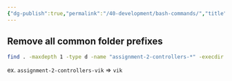 ```yaml
---
{"dg-publish":true,"permalink":"/40-development/bash-commands/","title":"Bash Commands","tags":["bash"],"created":"2024-08-29","updated":"2024-09-13"}
---
```



## Remove all common folder prefixes

```bash
find . -maxdepth 1 -type d -name "assignment-2-controllers-*" -execdir sh -c 'mv {} $(basename {} | cut -d "-" -f4)' \;
```

ex. `assignment-2-controllers-vik` => `vik`
